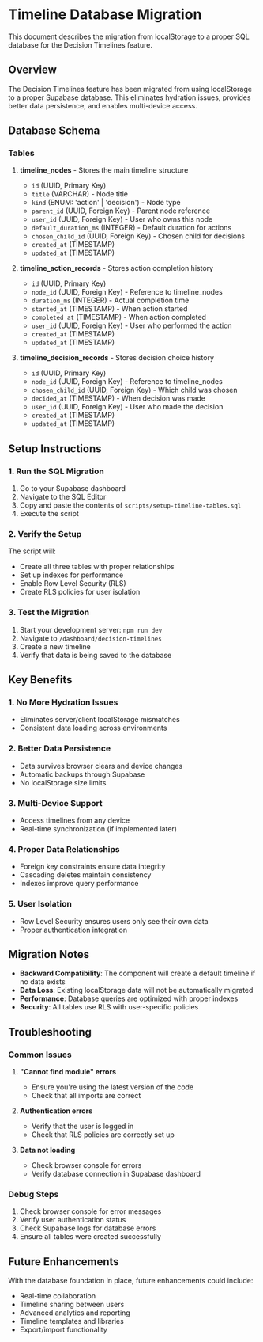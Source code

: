# Timeline Database Migration

This document describes the migration from localStorage to a proper SQL database for the Decision Timelines feature.

## Overview

The Decision Timelines feature has been migrated from using localStorage to a proper Supabase database. This eliminates hydration issues, provides better data persistence, and enables multi-device access.

## Database Schema

### Tables

1. **timeline_nodes** - Stores the main timeline structure
   - `id` (UUID, Primary Key)
   - `title` (VARCHAR) - Node title
   - `kind` (ENUM: 'action' | 'decision') - Node type
   - `parent_id` (UUID, Foreign Key) - Parent node reference
   - `user_id` (UUID, Foreign Key) - User who owns this node
   - `default_duration_ms` (INTEGER) - Default duration for actions
   - `chosen_child_id` (UUID, Foreign Key) - Chosen child for decisions
   - `created_at` (TIMESTAMP)
   - `updated_at` (TIMESTAMP)

2. **timeline_action_records** - Stores action completion history
   - `id` (UUID, Primary Key)
   - `node_id` (UUID, Foreign Key) - Reference to timeline_nodes
   - `duration_ms` (INTEGER) - Actual completion time
   - `started_at` (TIMESTAMP) - When action started
   - `completed_at` (TIMESTAMP) - When action completed
   - `user_id` (UUID, Foreign Key) - User who performed the action
   - `created_at` (TIMESTAMP)
   - `updated_at` (TIMESTAMP)

3. **timeline_decision_records** - Stores decision choice history
   - `id` (UUID, Primary Key)
   - `node_id` (UUID, Foreign Key) - Reference to timeline_nodes
   - `chosen_child_id` (UUID, Foreign Key) - Which child was chosen
   - `decided_at` (TIMESTAMP) - When decision was made
   - `user_id` (UUID, Foreign Key) - User who made the decision
   - `created_at` (TIMESTAMP)
   - `updated_at` (TIMESTAMP)

## Setup Instructions

### 1. Run the SQL Migration

1. Go to your Supabase dashboard
2. Navigate to the SQL Editor
3. Copy and paste the contents of `scripts/setup-timeline-tables.sql`
4. Execute the script

### 2. Verify the Setup

The script will:
- Create all three tables with proper relationships
- Set up indexes for performance
- Enable Row Level Security (RLS)
- Create RLS policies for user isolation

### 3. Test the Migration

1. Start your development server: `npm run dev`
2. Navigate to `/dashboard/decision-timelines`
3. Create a new timeline
4. Verify that data is being saved to the database

## Key Benefits

### 1. **No More Hydration Issues**
- Eliminates server/client localStorage mismatches
- Consistent data loading across environments

### 2. **Better Data Persistence**
- Data survives browser clears and device changes
- Automatic backups through Supabase
- No localStorage size limits

### 3. **Multi-Device Support**
- Access timelines from any device
- Real-time synchronization (if implemented later)

### 4. **Proper Data Relationships**
- Foreign key constraints ensure data integrity
- Cascading deletes maintain consistency
- Indexes improve query performance

### 5. **User Isolation**
- Row Level Security ensures users only see their own data
- Proper authentication integration

## Migration Notes

- **Backward Compatibility**: The component will create a default timeline if no data exists
- **Data Loss**: Existing localStorage data will not be automatically migrated
- **Performance**: Database queries are optimized with proper indexes
- **Security**: All tables use RLS with user-specific policies

## Troubleshooting

### Common Issues

1. **"Cannot find module" errors**
   - Ensure you're using the latest version of the code
   - Check that all imports are correct

2. **Authentication errors**
   - Verify that the user is logged in
   - Check that RLS policies are correctly set up

3. **Data not loading**
   - Check browser console for errors
   - Verify database connection in Supabase dashboard

### Debug Steps

1. Check browser console for error messages
2. Verify user authentication status
3. Check Supabase logs for database errors
4. Ensure all tables were created successfully

## Future Enhancements

With the database foundation in place, future enhancements could include:

- Real-time collaboration
- Timeline sharing between users
- Advanced analytics and reporting
- Timeline templates and libraries
- Export/import functionality
